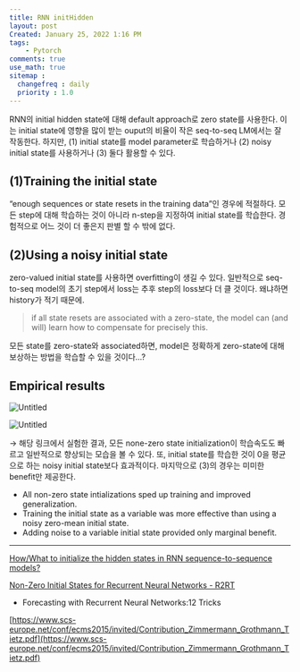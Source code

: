```yaml
---
title: RNN initHidden
layout: post
Created: January 25, 2022 1:16 PM
tags:
    - Pytorch
comments: true
use_math: true
sitemap :
  changefreq : daily
  priority : 1.0
---
```


RNN의 initial hidden state에 대해 default approach로 zero state를 사용한다. 이는 initial state에 영향을 많이 받는 ouput의 비율이 작은 seq-to-seq LM에서는 잘 작동한다. 하지만, (1) initial state를 model parameter로 학습하거나 (2) noisy initial state를 사용하거나 (3) 둘다 활용할 수 있다.

## (1)**Training the initial state**

“enough sequences or state resets in the training data”인 경우에 적절하다. 모든 step에 대해 학습하는 것이 아니라 n-step을 지정하여 initial state를 학습한다. 경험적으로 어느 것이 더 좋은지 판별 할 수 밖에 없다.

## (2)**Using a noisy initial state**

zero-valued initial state를 사용하면 overfitting이 생길 수 있다. 일반적으로 seq-to-seq model의 초기 step에서 loss는 추후 step의 loss보다 더 클 것이다. 왜냐하면 history가 적기 때문에.

> if all state resets are associated with a zero-state, the model can (and will) learn how to compensate for precisely this.
>

모든 state를 zero-state와 associated하면, model은 정확하게 zero-state에 대해 보상하는 방법을 학습할 수 있을 것이다...?

## **Empirical results**

![Untitled](RNN%20initHidden%20c44a05ced6154f8eb8cd2f78ae73be00/Untitled.png)

![Untitled](RNN%20initHidden%20c44a05ced6154f8eb8cd2f78ae73be00/Untitled%201.png)

→ 해당 링크에서 실험한 결과, 모든 none-zero state initialization이 학습속도도 빠르고 일반적으로 향상되는 모습을 볼 수 있다. 또, initial state를 학습한 것이 0을 평균으로 하는 noisy initial state보다 효과적이다. 마지막으로 (3)의 경우는 미미한 benefit만 제공한다.

- All non-zero state intializations sped up training and improved generalization.
- Training the initial state as a variable was more effective than using a noisy zero-mean initial state.
- Adding noise to a variable initial state provided only marginal benefit.

---

[How/What to initialize the hidden states in RNN sequence-to-sequence models?](https://datascience.stackexchange.com/questions/27225/how-what-to-initialize-the-hidden-states-in-rnn-sequence-to-sequence-models)

[Non-Zero Initial States for Recurrent Neural Networks - R2RT](https://r2rt.com/non-zero-initial-states-for-recurrent-neural-networks.html)

- Forecasting with Recurrent Neural Networks:12 Tricks

[https://www.scs-europe.net/conf/ecms2015/invited/Contribution_Zimmermann_Grothmann_Tietz.pdf](https://www.scs-europe.net/conf/ecms2015/invited/Contribution_Zimmermann_Grothmann_Tietz.pdf)
